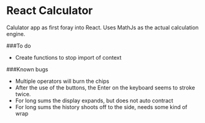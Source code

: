 # React Calculator
Calulator app as first foray into React. Uses MathJs as the actual calculation engine.

###To do
+ Create functions to stop import of context

###Known bugs
+ Multiple operators will burn the chips
+ After the use of the buttons, the Enter on the keyboard seems to stroke twice.
+ For long sums the display expands, but does not auto contract
+ For long sums the history shoots off to the side, needs some kind of wrap